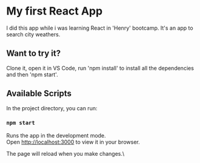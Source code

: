 # My first React App

I did this app while i was learning React in 'Henry' bootcamp. It's an app to search city weathers.

## Want to try it?

Clone it, open it in VS Code, run 'npm install' to install all the dependencies and then 'npm start'.

## Available Scripts

In the project directory, you can run:

### `npm start`

Runs the app in the development mode.\
Open [http://localhost:3000](http://localhost:3000) to view it in your browser.

The page will reload when you make changes.\
